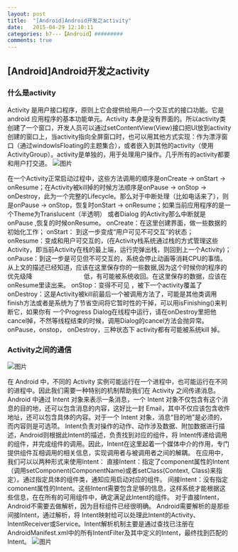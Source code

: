 ```yaml
---
layout: post
title:  "[Android]Android开发之activity"
date:   2015-04-29 12:10:11
categories: b7---【Android】#########
comments: true
---
```


## [Android]Android开发之activity

### 什么是activity
Activity 是用户接口程序，原则上它会提供给用户一个交互式的接口功能。它是 android 应用程序的基本功能单元。Activity 本身是没有界面的。所以activity类创建了一个窗口，开发人员可以通过setContentView(View)接口把UI放到activity创建的窗口上，当activity指向全屏窗口时，也可以用其他方式实现：作为漂浮窗口（通过windowIsFloating的主题集合），或者嵌入到其他的activity（使用ActivityGroup）。activity是单独的，用于处理用户操作。几乎所有的activity都要和用户打交道。
![图片](/20150429/1.png)

在一个Activity正常启动过程中，这些方法调用的顺序是onCreate -> onStart -> onResume；在Activity被kill掉的时候方法顺序是onPause -> onStop -> onDestroy，此为一个完整的Lifecycle。那么对于中断处理（比如电话来了），则是onPause -> onStop，恢复时onStart -> onResume；如果当前应用程序的是一个Theme为Translucent（半透明） 或者Dialog 的Activity那么中断就是onPause ,恢复的时候onResume。
onCreate：在这里创建界面，做一些数据的初始化工作；
onStart： 到这一步变成“用户可见不可交互”的状态；
onResume：变成和用户可交互的，(在Activity栈系统通过栈的方式管理这些Activity，即当前Activity在栈的最上端，运行完弹出栈，则回到上一个Activity)；
onPause：到这一步是可见但不可交互的，系统会停止动画等消耗CPU的事情。从上文的描述已经知道，应该在这里保存你的一些数据,因为这个时候你的程序的优先级降　　　　　　　　  低，有可能被系统收回。在这里保存的数据，应该在onResume里读出来。
onStop：变得不可见 ，被下一个activity覆盖了
onDestroy：这是Activity被kill前最后一个被调用方法了，可能是其他类调用finish方法或者是系统为了节省空间将它暂时性的干掉，可以用isFinishing()来判断它，如果你有 一个Progress Dialog在线程中运行，请在onDestroy里把他cancel掉，不然等线程结束的时候，调用Dialog的cancel方法会抛异常。
onPause，onstop， onDestroy，三种状态下 activity都有可能被系统kill 掉。

### Activity之间的通信
![图片](/20150429/2.png)

在 Android 中，不同的 Activity 实例可能运行在一个进程中，也可能运行在不同的进程中。因此我们需要一种特别的机制帮助我们在 Activity 之间传递消息。Android 中通过 Intent 对象来表示一条消息，一个 Intent 对象不仅包含有这个消息的目的地，还可以包含消息的内容，这好比一封 Email，其中不仅应该包含收件地址，还可以包含具体的内容。对于一个 Intent 对象，消息“目的地”是必须的，而内容则是可选项。
Intent负责对操作的动作、动作涉及数据、附加数据进行描述，Android则根据此Intent的描述，负责找到对应的组件，将 Intent传递给调用的组件，并完成组件的调用。因此，Intent在这里起着一个媒体中介的作用，专门提供组件互相调用的相关信息，实现调用者与被调用者之间的解耦。
在应用中，我们可以以两种形式来使用Intent：
直接Intent：指定了component属性的Intent（调用setComponent(ComponentName)或者setClass(Context, Class)来指定）。通过指定具体的组件类，通知应用启动对应的组件。
间接Intent：没有指定comonent属性的Intent。这些Intent需要包含足够的信息，这样系统才能根据这些信息，在在所有的可用组件中，确定满足此Intent的组件。
对于直接Intent，Android不需要去做解析，因为目标组件已经很明确。
Android需要解析的是那些间接Intent，通过解析，将 Intent映射给可以处理此Intent的Activity、IntentReceiver或Service。Intent解析机制主要是通过查找已注册在AndroidManifest.xml中的所有IntentFilter及其中定义的Intent，最终找到匹配的Intent。
![图片](/20150429/3.png)
